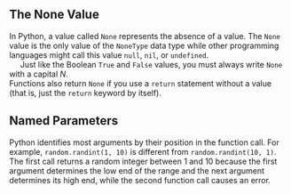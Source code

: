 ## The None Value
In Python, a value called `None` represents the absence of a value. The `None` value is the only value of the `NoneType` data type while other programming languages might call this value `null`, `nil`, or `undefined`.  
&nbsp;&nbsp;&nbsp;&nbsp; Just like the Boolean `True` and `False` values, you must always write `None` with a capital *N*.  
Functions also return `None` if you use a `return` statement without a value (that is, just the `return` keyword by itself).

## Named Parameters
Python identifies most arguments by their position in the function call. For example, `random.randint(1, 10)` is different from `random.randint(10, 1)`. The first call returns a random integer between 1 and 10 because the first argument determines the low end of the range and the next argument determines its high end, while the second function call causes an error.
